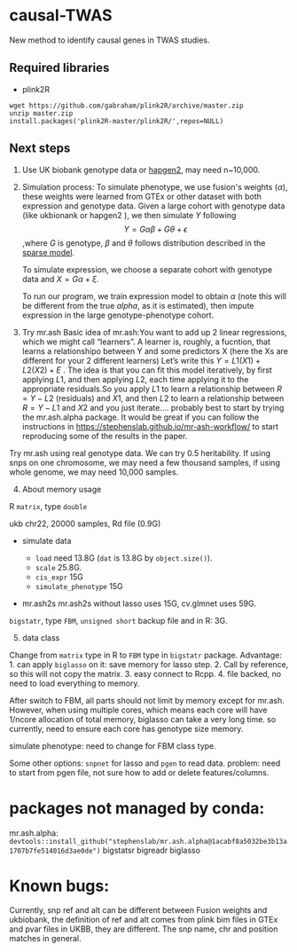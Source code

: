 # causal-TWAS

New method to identify causal genes in TWAS studies. 


## Required libraries

* plink2R
```
wget https://github.com/gabraham/plink2R/archive/master.zip
unzip master.zip
install.packages('plink2R-master/plink2R/',repos=NULL)
```

## Next steps

1. Use UK biobank genotype data or [hapgen2](https://mathgen.stats.ox.ac.uk/genetics_software/hapgen/hapgen2.html), may need n~10,000.

2. Simulation process:
To simulate phenotype, we use fusion's weights ($\alpha$), these weights were learned from GTEx or other dataset with both expression and genotype data. Given a large cohort with genotype data (like ukbionank or hapgen2 ), we then simulate $Y$ following 
$$Y= G\alpha\beta + G\theta+ \epsilon$$ ,where $G$ is genotype, $\beta$ and $\theta$ follows distribution described in the [sparse model](sparse_model.html). 

    To simulate expression, we choose a separate cohort with genotype data and $X =  G\alpha + \xi$. 

    To run our program, we train expression model to obtain $\alpha$ (note this will be different from the true $alpha$, as it is estimated), then impute expression in the large genotype-phenotype cohort.

3. Try mr.ash
Basic idea of mr.ash:You want to add up 2 linear regressions, which we might call “learners”.
A learner is, roughly, a fucntion, that learns a relationshipo between Y and some predictors X
(here the Xs are different for your 2 different learners) Let’s write this $Y=L1(X1) + L2(X2) + E$
. The idea is that you can fit this model iteratively, by first applying $L1$, and then applying $L2$, each time applying it to the appropriate residuals.So you apply $L1$ to learn a relationship between $R=Y-L2$ (residuals) and $X1$, and then $L2$ to learn a relationship between $R=Y-L1$ and $X2$ and you just iterate….
probably best to start by trying the mr.ash.alpha package. It would be great if you can follow the instructions in https://stephenslab.github.io/mr-ash-workflow/ to start reproducing some of the results in the paper.

Try mr.ash using real genotype data. We can try 0.5 heritability. If using snps on one chromosome, we may need a few thousand samples, if using whole genome, we may need 10,000 samples. 
    
4. About memory usage

R `matrix`, type `double`

ukb chr22, 20000 samples, Rd file (0.9G)

* simulate data

  - `load` need 13.8G (`dat` is 13.8G by `object.size()`).
  - `scale` 25.8G.
  - `cis_expr` 15G
  - `simulate_phenotype` 15G

* mr.ash2s
mr.ash2s without lasso uses 15G, cv.glmnet uses 59G.

`bigstatr`, type `FBM`, `unsigned short`
backup file and in R: 3G. 

5. data class

Change from `matrix` type in R to `FBM` type in `bigstatr` package. Advantage: 1. can apply `biglasso` on it: save memory for lasso step. 2. Call by reference, so this will not copy the matrix. 3. easy connect to Rcpp. 4. file backed, no need to load everything to memory.

After switch to FBM, all parts should not limit by memory except for mr.ash. However, when using multiple cores, which means each core will have 1/ncore allocation of total memory, biglasso can take a very long time. so currently, need to ensure each core has genotype size memory.

simulate phenotype: need to change for FBM class type.

Some other options: `snpnet` for lasso and `pgen` to read data. problem: need to start from pgen file, not sure how to add or delete features/columns. 

# packages not managed by conda:
mr.ash.alpha: `devtools::install_github("stephenslab/mr.ash.alpha@1acabf8a5032be3b13a1707b7fe514016d3ae0de")`
bigstatsr
bigreadr
biglasso


# Known bugs:
Currently, snp ref and alt can be different between Fusion weights and ukbiobank, the definition of ref and alt comes from plink bim files in GTEx and pvar files in UKBB, they are different. The snp name, chr and position matches in general.

